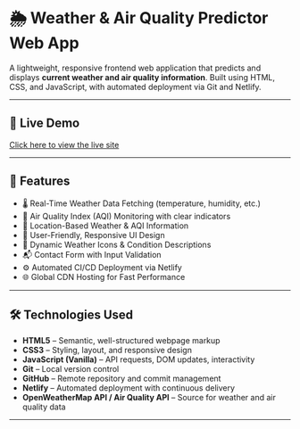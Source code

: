 # 🌦️ Weather & Air Quality Predictor Web App

A lightweight, responsive frontend web application that predicts and displays **current weather and air quality information**. Built using HTML, CSS, and JavaScript, with automated deployment via Git and Netlify.

---

## 🚀 Live Demo

[Click here to view the live site](https://weather-air-3f773d.netlify.app/) 

---

## 📌 Features

- 🌡️ Real-Time Weather Data Fetching (temperature, humidity, etc.)  
- 🍃 Air Quality Index (AQI) Monitoring with clear indicators  
- 📍 Location-Based Weather & AQI Information  
- 🧭 User-Friendly, Responsive UI Design  
- 🌈 Dynamic Weather Icons & Condition Descriptions  
- 📬 Contact Form with Input Validation  
- ⚙️ Automated CI/CD Deployment via Netlify  
- 🌐 Global CDN Hosting for Fast Performance  

---

## 🛠️ Technologies Used

- **HTML5** – Semantic, well-structured webpage markup  
- **CSS3** – Styling, layout, and responsive design  
- **JavaScript (Vanilla)** – API requests, DOM updates, interactivity  
- **Git** – Local version control  
- **GitHub** – Remote repository and commit management  
- **Netlify** – Automated deployment with continuous delivery  
- **OpenWeatherMap API / Air Quality API** – Source for weather and air quality data  

---

